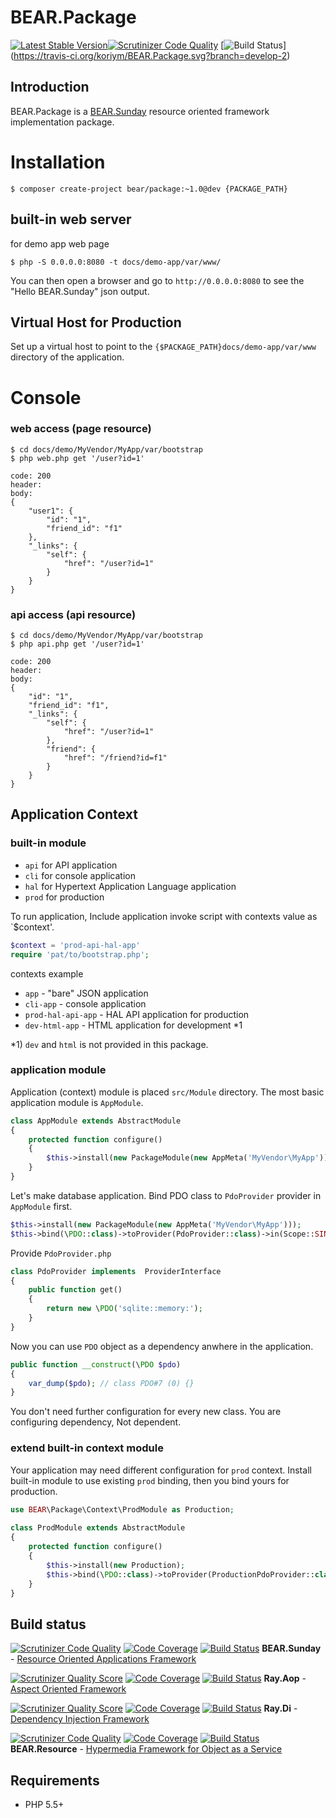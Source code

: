 # BEAR.Package

[![Latest Stable Version](https://poser.pugx.org/bear/package/v/stable.png)](https://packagist.org/packages/bear/package)[![Scrutinizer Code Quality](https://scrutinizer-ci.com/g/koriym/BEAR.Package/badges/quality-score.png?b=develop-2)](https://scrutinizer-ci.com/g/koriym/BEAR.Package/?branch=develop-2)
 [![Build Status](https://secure.travis-ci.org/koriym/BEAR.Package.png?branch=develop-2)] (https://travis-ci.org/koriym/BEAR.Package.svg?branch=develop-2)

## Introduction

BEAR.Package is a [BEAR.Sunday](https://github.com/koriym/BEAR.Sunday) resource oriented framework implementation package.

# Installation

    $ composer create-project bear/package:~1.0@dev {PACKAGE_PATH} 

## built-in web server

for demo app web page

    $ php -S 0.0.0.0:8080 -t docs/demo-app/var/www/

You can then open a browser and go to `http://0.0.0.0:8080` to see the "Hello BEAR.Sunday" json output.

## Virtual Host for Production

Set up a virtual host to point to the `{$PACKAGE_PATH}docs/demo-app/var/www` directory of the application.

# Console

### web access (page resource)

    $ cd docs/demo/MyVendor/MyApp/var/bootstrap
    $ php web.php get '/user?id=1'
    
    code: 200
    header:
    body:
    {
        "user1": {
            "id": "1",
            "friend_id": "f1"
        },
        "_links": {
            "self": {
                "href": "/user?id=1"
            }
        }
    }
    
### api access (api resource)

    $ cd docs/demo/MyVendor/MyApp/var/bootstrap
    $ php api.php get '/user?id=1'

    code: 200
    header:
    body:
    {
        "id": "1",
        "friend_id": "f1",
        "_links": {
            "self": {
                "href": "/user?id=1"
            },
            "friend": {
                "href": "/friend?id=f1"
            }
        }
    }
    
## Application Context

### built-in module

 * `api` for API application
 * `cli` for console application
 * `hal` for Hypertext Application Language application
 * `prod` for production

To run application, Include application invoke script with contexts value as `$context'.

```php
$context = 'prod-api-hal-app'
require 'pat/to/bootstrap.php';   
```

contexts example

 * `app` - "bare" JSON application 
 * `cli-app` - console application
 * `prod-hal-api-app` - HAL API application for production
 * `dev-html-app` - HTML application for development *1

*1) `dev` and `html` is not provided in this package.

### application module

Application (context) module is placed `src/Module` directory.
The most basic application module is `AppModule`.

```php
class AppModule extends AbstractModule
{
    protected function configure()
    {
        $this->install(new PackageModule(new AppMeta('MyVendor\MyApp')));
    }
}
```

Let's make database application.
Bind PDO class to `PdoProvider` provider in `AppModule` first.

```php
$this->install(new PackageModule(new AppMeta('MyVendor\MyApp')));
$this->bind(\PDO::class)->toProvider(PdoProvider::class)->in(Scope::SINGLETON);
```

Provide `PdoProvider.php`

```php
class PdoProvider implements  ProviderInterface
{
    public function get()
    {
        return new \PDO('sqlite::memory:');
    }
}
```

Now you can use `PDO` object as a dependency anwhere in the application.

```php
public function __construct(\PDO $pdo)
{
    var_dump($pdo); // class PDO#7 (0) {}
}
```

You don't need further configuration for every new class. You are configuring dependency, Not dependent.

### extend built-in context module

Your application may need different configuration for `prod` context.
Install built-in module to use existing `prod` binding, then you bind yours for production.

```php
use BEAR\Package\Context\ProdModule as Production;
    
class ProdModule extends AbstractModule
{
    protected function configure()
    {
        $this->install(new Production);
        $this->bind(\PDO::class)->toProvider(ProductionPdoProvider::class)->in(Scope::SINGLETON);
    }
}
```

## Build status

[![Scrutinizer Code Quality](https://scrutinizer-ci.com/g/koriym/BEAR.Sunday/badges/quality-score.png?b=develop-2)](https://scrutinizer-ci.com/g/koriym/BEAR.Sunday/?branch=develop-2)
[![Code Coverage](https://scrutinizer-ci.com/g/koriym/BEAR.Sunday/badges/coverage.png?b=develop-2)](https://scrutinizer-ci.com/g/koriym/BEAR.Sunday/?branch=develop-2)
[![Build Status](https://travis-ci.org/koriym/BEAR.Sunday.svg?branch=develop-2)](https://travis-ci.org/koriym/BEAR.Sunday?branch=develop-2)
**BEAR.Sunday** - [Resource Oriented Applications Framework](https://github.com/koriym/BEAR.Sunday)

 [![Scrutinizer Quality Score](https://scrutinizer-ci.com/g/koriym/Ray.Aop/badges/quality-score.png?b=develop-2)](https://scrutinizer-ci.com/g/koriym/Ray.Aop/) [![Code Coverage](https://scrutinizer-ci.com/g/koriym/Ray.Aop/badges/coverage.png?b=develop-2)](https://scrutinizer-ci.com/g/koriym/Ray.Aop/) [![Build Status](https://secure.travis-ci.org/koriym/Ray.Aop.png?b=develop-2)](http://travis-ci.org/koriym/Ray.Aop) **Ray.Aop** - [Aspect Oriented Framework](https://github.com/koriym/Ray.Aop)

 [![Scrutinizer Quality Score](https://scrutinizer-ci.com/g/koriym/Ray.Di/badges/quality-score.png?b=develop-2)](https://scrutinizer-ci.com/g/koriym/Ray.Di/) [![Code Coverage](https://scrutinizer-ci.com/g/koriym/Ray.Di/badges/coverage.png?b=develop-2)](https://scrutinizer-ci.com/g/koriym/Ray.Di/) [![Build Status](https://secure.travis-ci.org/koriym/Ray.Di.png?b=develop-2)](http://travis-ci.org/koriym/Ray.Di) **Ray.Di** - [Dependency Injection Framework](https://github.com/koriym/Ray.Di)

[![Scrutinizer Code Quality](https://scrutinizer-ci.com/g/koriym/BEAR.Resource/badges/quality-score.png?b=develop-2)](https://scrutinizer-ci.com/g/koriym/BEAR.Resource/?branch=develop-2) [![Code Coverage](https://scrutinizer-ci.com/g/koriym/BEAR.Resource/badges/coverage.png?b=develop-2)](https://scrutinizer-ci.com/g/koriym/BEAR.Resource/?branch=develop-2) [![Build Status](https://travis-ci.org/koriym/BEAR.Resource.svg?branch=develop-2)](https://travis-ci.org/koriym/BEAR.Resource)
**BEAR.Resource** - [Hypermedia Framework for Object as a Service](https://github.com/koriym/BEAR.Resource)

## Requirements

 * PHP 5.5+
